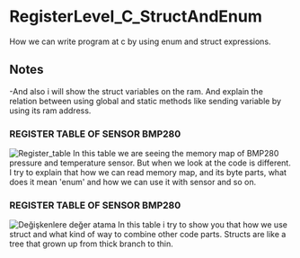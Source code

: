 # RegisterLevel_C_StructAndEnum
 How we can write program at c by using enum and struct expressions.

## Notes
-And also i will show the struct variables on the ram. And explain the relation between using global and static methods like sending variable by using its ram address.

### REGISTER TABLE OF SENSOR BMP280
![Register_table](https://github.com/YEK-Kayra/RegisterLevel_C_StructAndEnum/assets/124110070/3e09f87e-1864-48f9-9888-de8aa2ec2d47)
In this table we are seeing the memory map of BMP280 pressure and temperature sensor. But when we look at the code is different. 
I try to explain that how we can read memory map, and its byte parts, what does it mean 'enum' and how we can use it with sensor and so on.


### REGISTER TABLE OF SENSOR BMP280
![Değişkenlere değer atama](https://github.com/YEK-Kayra/RegisterLevel_C_StructAndEnum/assets/124110070/58cb5e11-7cd4-4051-8f1e-1374f9887eda)
In this table i try to show you that how we use struct and what kind of way to combine other code parts. Structs are like a tree that grown up from thick branch to thin. 



 

 
